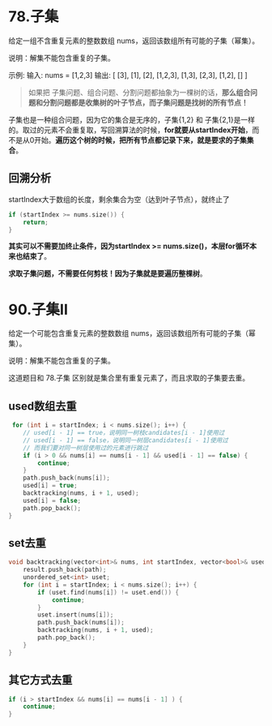 # 78.子集

给定一组不含重复元素的整数数组 nums，返回该数组所有可能的子集（幂集）。

说明：解集不能包含重复的子集。

示例: 输入: nums = [1,2,3] 输出: [ [3],  [1],  [2],  [1,2,3],  [1,3],  [2,3],  [1,2],  [] ]

> 如果把 子集问题、组合问题、分割问题都抽象为一棵树的话，**那么组合问题和分割问题都是收集树的叶子节点，而子集问题是找树的所有节点！**

子集也是一种组合问题，因为它的集合是无序的，子集{1,2} 和 子集{2,1}是一样的。取过的元素不会重复取，写回溯算法的时候，**for就要从startIndex开始**，而不是从0开始。**遍历这个树的时候，把所有节点都记录下来，就是要求的子集集合**。

## 回溯分析

startIndex大于数组的长度，剩余集合为空（达到叶子节点），就终止了

```c++
if (startIndex >= nums.size()) {
    return;
}
```

**其实可以不需要加终止条件，因为startIndex >= nums.size()，本层for循环本来也结束了**。

**求取子集问题，不需要任何剪枝！因为子集就是要遍历整棵树**。

# 90.子集II

给定一个可能包含重复元素的整数数组 nums，返回该数组所有可能的子集（幂集）。

说明：解集不能包含重复的子集。

这道题目和 78.子集 区别就是集合里有重复元素了，而且求取的子集要去重。

## used数组去重

```c++
 for (int i = startIndex; i < nums.size(); i++) {
    // used[i - 1] == true，说明同一树枝candidates[i - 1]使用过
    // used[i - 1] == false，说明同一树层candidates[i - 1]使用过
    // 而我们要对同一树层使用过的元素进行跳过
    if (i > 0 && nums[i] == nums[i - 1] && used[i - 1] == false) {
        continue;
    }
    path.push_back(nums[i]);
    used[i] = true;
    backtracking(nums, i + 1, used);
    used[i] = false;
    path.pop_back();
}
```

## set去重

```c++
void backtracking(vector<int>& nums, int startIndex, vector<bool>& used) {
    result.push_back(path);
    unordered_set<int> uset;
    for (int i = startIndex; i < nums.size(); i++) {
        if (uset.find(nums[i]) != uset.end()) {
            continue;
        }
        uset.insert(nums[i]);
        path.push_back(nums[i]);
        backtracking(nums, i + 1, used);
        path.pop_back();
    }
}
```

## 其它方式去重

```c++
if (i > startIndex && nums[i] == nums[i - 1] ) {
	continue;
}
```

